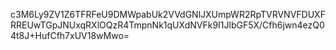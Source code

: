 c3M6Ly9ZV1Z6TFRFeU9DMWpabUk2VVdGNlJXUmpWR2RpTVRVNVFDUXFRREUwTGpJNUxqRXlOQzR4TmpnNk1qUXdNVFk9I1JlbGF5X/Cfh6jwn4ezQ04t8J+HufCfh7xUV18wMwo=